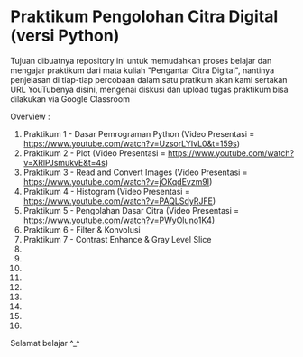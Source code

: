 # Praktikum Pengolohan Citra Digital (versi Python)
 
Tujuan dibuatnya repository ini untuk memudahkan proses belajar dan mengajar praktikum dari mata kuliah "Pengantar Citra Digital", nantinya penjelasan di tiap-tiap percobaan dalam satu pratikum akan kami sertakan URL YouTubenya disini, mengenai diskusi dan upload tugas praktikum bisa dilakukan via Google Classroom

Overview :

1. Praktikum 1 - Dasar Pemrograman Python (Video Presentasi = https://www.youtube.com/watch?v=UzsorLYIvL0&t=159s)
2. Praktikum 2 - Plot (Video Presentasi = https://www.youtube.com/watch?v=XRlPJsmukvE&t=4s)
3. Praktikum 3 - Read and Convert Images (Video Presentasi = https://www.youtube.com/watch?v=jOKqdEvzm9I)
4. Praktikum 4 - Histogram (Video Presentasi = https://www.youtube.com/watch?v=PAQLSdyRJFE)
5. Praktikum 5 - Pengolahan Dasar Citra (Video Presentasi = https://www.youtube.com/watch?v=PWyOluno1K4)
6. Praktikum 6 - Filter & Konvolusi
7. Praktikum 7 - Contrast Enhance & Gray Level Slice
8.
9.
10.
11.
12.
13.
14.
15.
16.

Selamat belajar ^_^
